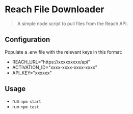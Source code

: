 # Reach File Downloader
> A simple node script to pull files from the Reach API.

## Configuration
Populate a .env file with the relevant keys in this format:

- REACH_URL="https://xxxxxxxxx/api"
- ACTIVATION_ID="xxxx-xxxx-xxxx-xxxx"
- API_KEY="xxxxxx"

## Usage
- run `npm start`
- run `npm test`